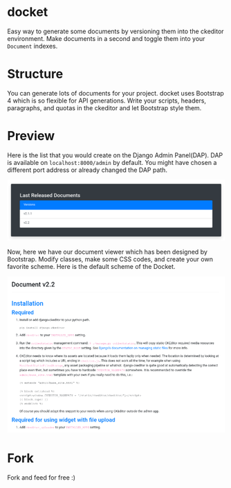 # docket
Easy way to generate some documents by versioning them into the ckeditor environment. Make documents in a second and toggle them into your `Document` indexes.

# Structure
You can generate lots of documents for your project. docket uses Bootstrap 4 which is so flexible for API generations. Write your scripts, headers, paragraphs, and quotas in the ckeditor and let Bootstrap style them.

# Preview
Here is the list that you would create on the Django Admin Panel(DAP). DAP is available on `localhost:8000/admin` by default. You might have chosen a different port address or already changed the DAP path.
<p align="center">
  <img src="https://github.com/lnxpy/docket/blob/master/src/docslist.png">
</p>
Now, here we have our document viewer which has been designed by Bootstrap. Modify classes, make some CSS codes, and create your own favorite scheme. Here is the default scheme of the Docket.
<p align="center">
  <img src="https://github.com/lnxpy/docket/blob/master/src/docs.png">
  </p>
  
# Fork
Fork and feed for free :)
